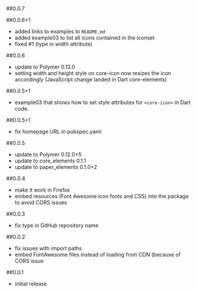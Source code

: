 ##0.0.7

##0.0.6+1
- added links to examples to `README.md`
- added example03 to list all icons contained in the iconset
- fixed #1 (type in width attribute)

##0.0.6
- update to Polymer 0.13.0
- setting width and height style on core-icon now resizes the icon accordingly
(JavaScript change landed in Dart core-elements)

##0.0.5+1
- example03 that shows how to set style attributes for `<core-icon>` in Dart code.

##0.0.5+1
- fix homepage URL in pubspec.yaml

##0.0.5
- update to Polymer 0.12.0+5
- update to core_elements 0.1.1
- update to paper_elements 0.1.0+2

##0.0.4
- make it work in Firefox
- embed resources (Font Awesome icon fonts and CSS) into the package to avoid CORS issues

##0.0.3
- fix type in GitHub repository name

##0.0.2
- fix issues with import paths
- embed FontAwesome files instead of loading from CDN (because of CORS issue

##0.0.1
- initial release

